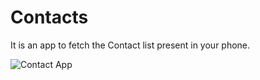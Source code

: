 # Contacts

It is an app to fetch the Contact list present in your phone.

![Contact App](https://user-images.githubusercontent.com/60298946/156893848-9f4b42f8-9552-4cc9-b533-d1bdc966330c.jpg)
